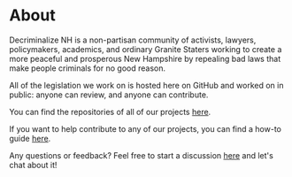 # About

Decriminalize NH is a non-partisan community of activists, lawyers, policymakers, academics, and ordinary Granite Staters working to create a more peaceful and prosperous New Hampshire by repealing bad laws that make people criminals for no good reason.

All of the legislation we work on is hosted here on GitHub and worked on in public: anyone can review, and anyone can contribute.

You can find the repositories of all of our projects [here](https://github.com/decriminalize-nh).

If you want to help contribute to any of our projects, you can find a how-to guide [here](CONTRIBUTING.md).

Any questions or feedback? Feel free to start a discussion [here](https://github.com/decriminalize-nh/contributing/discussions) and let's chat about it!
